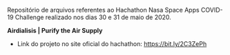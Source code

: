 Repositório de arquivos referentes ao Hachathon Nasa Space Apps COVID-19 Challenge realizado nos dias 30 e 31 de maio de 2020.

**Airdialisis | Purify the Air Supply**

* Link do projeto no site oficial do hachathon: https://bit.ly/2C3ZePh
